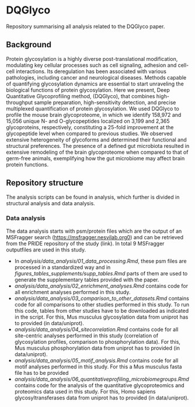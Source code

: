 # DQGlyco
Repository summarising all analysis related to the DQGlyco paper.

## Background

Protein glycosylation is a highly diverse post-translational modification, modulating key cellular processes such as cell signaling, adhesion and cell-cell interactions. Its deregulation has been associated with various pathologies, including cancer and neurological diseases. Methods capable of quantifying glycosylation dynamics are essential to start unraveling the  biological functions of protein glycosylation. Here we present, Deep Quantitative Glycoprofiling method, (DQGlyco), that combines high-throughput sample preparation, high-sensitivity detection, and precise multiplexed quantification of protein glycosylation. We used  DQGlyco to profile the mouse brain glycoproteome, in which we identify 158,972 and 15,056 unique N- and O-glycopeptides localized on 3,199 and 2,365 glycoproteins, respectively, constituting a 25-fold improvement at the glycopeptide level when compared to previous studies.  We observed extensive heterogeneity of glycoforms and determined their functional and structural preferences. The presence of a defined gut microbiota resulted in extensive remodeling of the brain glycoproteome when compared to that of germ-free animals, exemplifying how the gut microbiome may affect brain protein functions.

## Repository structure

The analysis scripts can be found in analysis, which further is divided in structural analysis and data analysis.

### Data analysis

The data analysis starts with psm/protein files which are the output of an MSFragger search (https://msfragger.nesvilab.org0) and can be retrieved from the PRIDE repository of the study (link). In total 9 MSFragger outputfiles are used in this study.

- In *analysis/data_analysis/01_data_processing.Rmd*, these psm files are processed in a standardized way and in *figures_tables_supplements/supp_tables.Rmd* parts of them are used to generate the supplementary tables provided with the paper.
- *analysis/data_analysis/02_enrichment_analyses.Rmd* contains code for all enrichment analyses performed in this study.
- *analysis/data_analysis/03_comparison_to_other_datasets.Rmd* contains code for all comparisons to other studies performed in this study. To run this code, tables from other studies have to be downloaded as indicated in the script. For this, Mus musculus glycosylation data from uniprot has to provided (in data/uniprot).
- *analysis/data_analysis/04_sitecorrelation.Rmd* contains code for all site-centric analyses performed in this study (correlation of glycosylation profiles, comparison to phosphorylation data). For this, Mus musculus phosphorylation data from uniprot has to provided (in data/uniprot).
- *analysis/data_analysis/05_motif_analysis.Rmd* contains code for all motif analyses performed in this study. For this a Mus musculus fasta file has to be provided
- *analysis/data_analysis/06_quantitativeprofiling_microbiomegroups.Rmd* contains code for the analysis of the quantitative glycoproteomics and proteomics data used in this study. For this, Homo sapiens glycosyltransferases data from uniprot has to provided (in data/uniprot).







